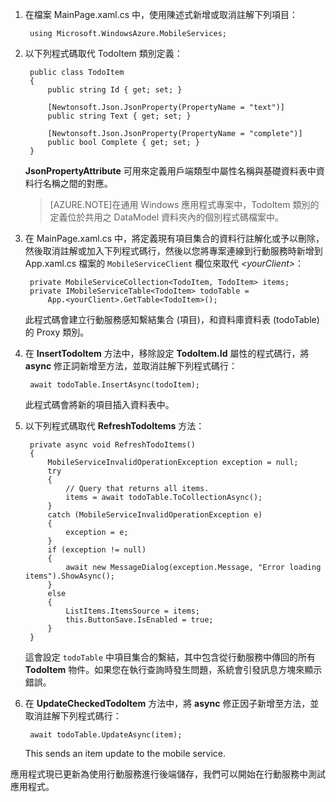 
1. 在檔案 MainPage.xaml.cs 中，使用陳述式新增或取消註解下列項目： 

		using Microsoft.WindowsAzure.MobileServices;

2. 以下列程式碼取代 TodoItem 類別定義：

	    public class TodoItem
	    {
	        public string Id { get; set; }
	
	        [Newtonsoft.Json.JsonProperty(PropertyName = "text")]  
	        public string Text { get; set; }
	
	        [Newtonsoft.Json.JsonProperty(PropertyName = "complete")]  
	        public bool Complete { get; set; }
	    }
	
	**JsonPropertyAttribute** 可用來定義用戶端類型中屬性名稱與基礎資料表中資料行名稱之間的對應。

	>[AZURE.NOTE]在通用 Windows 應用程式專案中，TodoItem 類別的定義位於共用之 DataModel 資料夾內的個別程式碼檔案中。

3. 在 MainPage.xaml.cs 中，將定義現有項目集合的資料行註解化或予以刪除，然後取消註解或加入下列程式碼行，然後以您將專案連線到行動服務時新增到 App.xaml.cs 檔案的 `MobileServiceClient` 欄位來取代 _&lt;yourClient&gt;_：

		private MobileServiceCollection<TodoItem, TodoItem> items;
		private IMobileServiceTable<TodoItem> todoTable = 
		    App.<yourClient>.GetTable<TodoItem>();
		  
	此程式碼會建立行動服務感知繫結集合 (項目)，和資料庫資料表 (todoTable) 的 Proxy 類別。

4. 在 **InsertTodoItem** 方法中，移除設定 **TodoItem.Id** 屬性的程式碼行，將 **async** 修正詞新增至方法，並取消註解下列程式碼行：

		await todoTable.InsertAsync(todoItem);


	此程式碼會將新的項目插入資料表中。

5. 以下列程式碼取代 **RefreshTodoItems** 方法：

		private async void RefreshTodoItems()
        {
            MobileServiceInvalidOperationException exception = null;
            try
            {
                // Query that returns all items.   
                items = await todoTable.ToCollectionAsync();             
            }
            catch (MobileServiceInvalidOperationException e)
            {
                exception = e;
            }
            if (exception != null)
            {
                await new MessageDialog(exception.Message, "Error loading items").ShowAsync();
            }
            else
            {
                ListItems.ItemsSource = items;
                this.ButtonSave.IsEnabled = true;
            }    
        }

	這會設定 `todoTable` 中項目集合的繫結，其中包含從行動服務中傳回的所有 **TodoItem** 物件。如果您在執行查詢時發生問題，系統會引發訊息方塊來顯示錯誤。

6. 在 **UpdateCheckedTodoItem** 方法中，將 **async** 修正因子新增至方法，並取消註解下列程式碼行：

		await todoTable.UpdateAsync(item);

	This sends an item update to the mobile service.

應用程式現已更新為使用行動服務進行後端儲存，我們可以開始在行動服務中測試應用程式。

<!---HONumber=July15_HO2-->